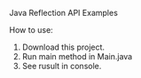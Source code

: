 Java Reflection API Examples

How to use:

1. Download this project.
2. Run main method in Main.java
3. See rusult in console.
